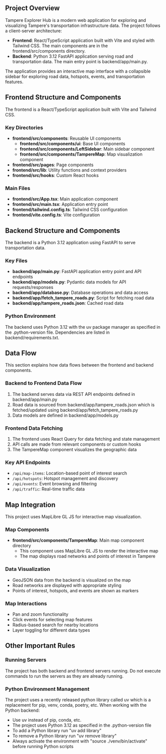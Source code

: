 ## Project Overview

Tampere Explorer Hub is a modern web application for exploring and visualizing Tampere's transportation infrastructure data. The project follows a client-server architecture:

- **Frontend**: React/TypeScript application built with Vite and styled with Tailwind CSS. The main components are in the frontend/src/components directory.
- **Backend**: Python 3.12 FastAPI application serving road and transportation data. The main entry point is backend/app/main.py.

The application provides an interactive map interface with a collapsible sidebar for exploring road data, hotspots, events, and transportation features.

## Frontend Structure and Components

The frontend is a React/TypeScript application built with Vite and Tailwind CSS.

### Key Directories

- **frontend/src/components**: Reusable UI components
  - **frontend/src/components/ui**: Base UI components
  - **frontend/src/components/LeftSidebar**: Main sidebar component
  - **frontend/src/components/TampereMap**: Map visualization component
- **frontend/src/pages**: Page components
- **frontend/src/lib**: Utility functions and context providers
- **frontend/src/hooks**: Custom React hooks

### Main Files

- **frontend/src/App.tsx**: Main application component
- **frontend/src/main.tsx**: Application entry point
- **frontend/tailwind.config.ts**: Tailwind CSS configuration
- **frontend/vite.config.ts**: Vite configuration

## Backend Structure and Components

The backend is a Python 3.12 application using FastAPI to serve transportation data.

### Key Files

- **backend/app/main.py**: FastAPI application entry point and API endpoints
- **backend/app/models.py**: Pydantic data models for API requests/responses
- **backend/app/database.py**: Database operations and data access
- **backend/app/fetch_tampere_roads.py**: Script for fetching road data
- **backend/app/tampere_roads.json**: Cached road data

### Python Environment

The backend uses Python 3.12 with the uv package manager as specified in the .python-version file. Dependencies are listed in backend/requirements.txt.

## Data Flow

This section explains how data flows between the frontend and backend components.

### Backend to Frontend Data Flow

1. The backend serves data via REST API endpoints defined in backend/app/main.py
2. Road data is sourced from backend/app/tampere_roads.json which is fetched/updated using backend/app/fetch_tampere_roads.py
3. Data models are defined in backend/app/models.py

### Frontend Data Fetching

1. The frontend uses React Query for data fetching and state management
2. API calls are made from relevant components or custom hooks
3. The TampereMap component visualizes the geographic data

### Key API Endpoints

- `/api/map-items`: Location-based point of interest search
- `/api/hotspots`: Hotspot management and discovery
- `/api/events`: Event browsing and filtering
- `/api/traffic`: Real-time traffic data

## Map Integration

This project uses MapLibre GL JS for interactive map visualization.

### Map Components

- **frontend/src/components/TampereMap**: Main map component directory
  - This component uses MapLibre GL JS to render the interactive map
  - The map displays road networks and points of interest in Tampere

### Data Visualization

- GeoJSON data from the backend is visualized on the map
- Road networks are displayed with appropriate styling
- Points of interest, hotspots, and events are shown as markers

### Map Interactions

- Pan and zoom functionality
- Click events for selecting map features
- Radius-based search for nearby locations
- Layer toggling for different data types

## Other Important Rules

### Running Servers

The project has both backend and frontend servers running. Do not execute commands to run the servers as they are already running.

### Python Environment Management

The project uses a recently released python library called uv which is a replacement for pip, venv, conda, poetry, etc. When working with the Python backend:

- Use uv instead of pip, conda, etc.
- The project uses Python 3.12 as specified in the .python-version file
- To add a Python library run "uv add library"
- To remove a Python library run "uv remove library"
- Always activate the environment with "source ./venv/bin/activate" before running Python scripts
